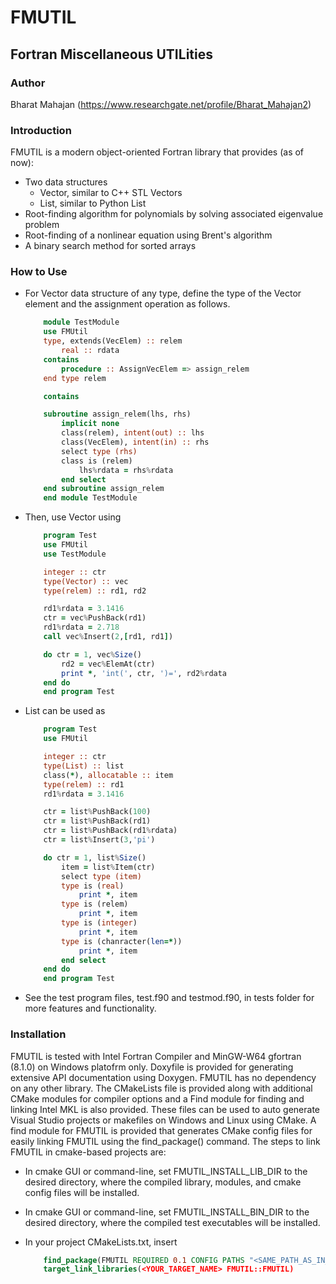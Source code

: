 # FMUTIL

## Fortran Miscellaneous UTILities


### Author

Bharat Mahajan (https://www.researchgate.net/profile/Bharat_Mahajan2)

### Introduction

FMUTIL is a modern object-oriented Fortran library that provides (as of now):

- Two data structures
    + Vector, similar to C++ STL Vectors
    + List, similar to Python List
- Root-finding algorithm for polynomials by solving associated eigenvalue problem
- Root-finding of a nonlinear equation using Brent's algorithm
- A binary search method for sorted arrays

### How to Use

+ For Vector data structure of any type, define the type of the Vector element and the assignment operation as follows.

    ```fortran
        module TestModule
        use FMUtil
        type, extends(VecElem) :: relem
            real :: rdata
        contains
            procedure :: AssignVecElem => assign_relem
        end type relem

        contains

        subroutine assign_relem(lhs, rhs)
            implicit none
            class(relem), intent(out) :: lhs
            class(VecElem), intent(in) :: rhs
            select type (rhs)
            class is (relem)
                lhs%rdata = rhs%rdata
            end select    
        end subroutine assign_relem
        end module TestModule
    ```

+ Then, use Vector using

    ```fortran
        program Test
        use FMUtil
        use TestModule

        integer :: ctr
        type(Vector) :: vec
        type(relem) :: rd1, rd2

        rd1%rdata = 3.1416
        ctr = vec%PushBack(rd1)    
        rd1%rdata = 2.718
        call vec%Insert(2,[rd1, rd1])

        do ctr = 1, vec%Size()
            rd2 = vec%ElemAt(ctr)
            print *, 'int(', ctr, ')=', rd2%rdata        
        end do    
        end program Test
    ```

+ List can be used as

    ```fortran
        program Test
        use FMUtil

        integer :: ctr
        type(List) :: list
        class(*), allocatable :: item
        type(relem) :: rd1
        rd1%rdata = 3.1416

        ctr = list%PushBack(100)
        ctr = list%PushBack(rd1)
        ctr = list%PushBack(rd1%rdata)
        ctr = list%Insert(3,'pi')    

        do ctr = 1, list%Size()
            item = list%Item(ctr)
            select type (item)
            type is (real)
                print *, item
            type is (relem)
                print *, item
            type is (integer)
                print *, item
            type is (chanracter(len=*))
                print *, item
            end select
        end do  
        end program Test  
    ```

+ See the test program files, test.f90 and testmod.f90, in tests folder for more features and functionality.

### Installation

FMUTIL is tested with Intel Fortran Compiler and MinGW-W64 gfortran (8.1.0) on Windows platofrm only. Doxyfile is provided for generating extensive API documentation using Doxygen. FMUTIL has no dependency on any other library. The CMakeLists file is provided along with additional CMake modules for compiler options and a Find module for finding and linking Intel MKL is also provided. These files can be used to auto generate Visual Studio projects or makefiles on Windows and Linux using CMake. A find module for FMUTIL is provided that generates CMake config files for easily linking FMUTIL using the find_package() command. The steps to link FMUTIL in cmake-based projects are:

+ In cmake GUI or command-line, set FMUTIL_INSTALL_LIB_DIR to the desired directory, where the compiled library, modules, and cmake config files will be installed.

+ In cmake GUI or command-line, set FMUTIL_INSTALL_BIN_DIR to the desired directory, where the compiled test executables will be installed.

+ In your project CMakeLists.txt, insert

    ```cmake
        find_package(FMUTIL REQUIRED 0.1 CONFIG PATHS "<SAME_PATH_AS_IN_FMUTIL_INSTALL_LIB_DIR>" NO_CMAKE_PACKAGE_REGISTRY)
        target_link_libraries(<YOUR_TARGET_NAME> FMUTIL::FMUTIL)
    ```
